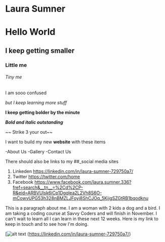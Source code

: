 # Laura Sumner

# Hello World

## I keep getting smaller


### Little me 

###### Tiny me

I am sooo confused

_but I keep learning more stuff_

**I keep getting bolder by the minute**

**_Bold and italic outstanding_**

~~ Strike 3 your out~~

I want to build my new **website** with these items

-About Us 
-Gallery
-Contact Us

There should also be links to my ##_social media sites

1. Linkeden https://linkedin.com/in/laura-sumner-729750a7/
2. Twitter  https://twitter.com/home
3. Facebook https://www.facebook.com/laura.sumner.336?fref=search&__tn__=%2Cd%2CP-R&eid=ARBVUlsk6iCp1Dgqlea2L2Vh8S6O-mCowvUPG53h328nBMZLJFoyi8ShCJOq_5KijgSZGtRB1bqodknu

This is a paragraph about me. I am a woman with 2 kids a dog and a bird. I am taking a coding course at Savvy Coders and will finish in November. I can't wait to learn all I can learn in these next 12 weeks. Here is my link to keep in touch and to see how I'm doing.
 
 [![alt text](https://images.pexels.com/photos/67636/rose-blue-flower-rose-blooms-67636.jpeg?auto=compress&cs=tinysrgb&dpr=2&w=500)
 (https://linkedin.com/in/laura-sumner-729750a7/)
 






